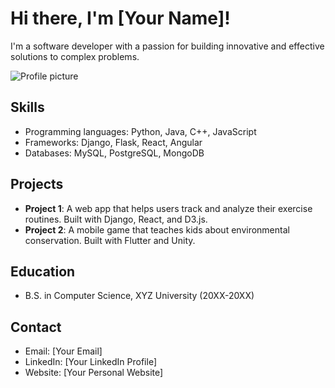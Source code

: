 # Hi there, I'm [Your Name]!

I'm a software developer with a passion for building innovative and effective solutions to complex problems.

![Profile picture](https://i.imgur.com/P3YfQoD.jpg)

## Skills
- Programming languages: Python, Java, C++, JavaScript
- Frameworks: Django, Flask, React, Angular
- Databases: MySQL, PostgreSQL, MongoDB

## Projects
- **Project 1**: A web app that helps users track and analyze their exercise routines. Built with Django, React, and D3.js.
- **Project 2**: A mobile game that teaches kids about environmental conservation. Built with Flutter and Unity.

## Education
- B.S. in Computer Science, XYZ University (20XX-20XX)

## Contact
- Email: [Your Email]
- LinkedIn: [Your LinkedIn Profile]
- Website: [Your Personal Website]
